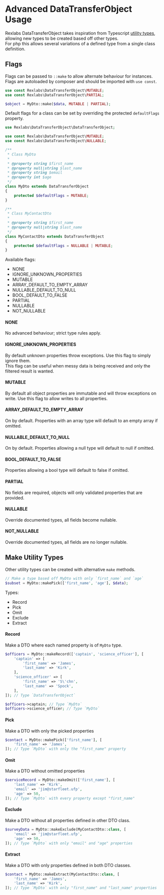 # Advanced DataTransferObject Usage

Rexlabs DataTransferObject takes inspiration from Typescript [utility types](https://www.typescriptlang.org/docs/handbook/utility-types.html), allowing new types to be created based off other types.  
For php this allows several variations of a defined type from a single class definition.

## Flags

Flags can be passed to `::make` to allow alternate behaviour for instances.
Flags are autoloaded by composer and should be imported with `use const`.

```php
use const Rexlabs\DataTransferObject\MUTABLE;
use const Rexlabs\DataTransferObject\PARTIAL;

$object = MyDto::make($data, MUTABLE | PARTIAL);
```

Default flags for a class can be set by overriding the protected `defaultFlags` property.

```php
use Rexlabs\DataTransferObject\DataTransferObject;

use const Rexlabs\DataTransferObject\MUTABLE;
use const Rexlabs\DataTransferObject\NULLABLE;

/**
 * Class MyDto
 * 
 * @property string $first_name
 * @property null|string $last_name
 * @property string $email
 * @property int $age
 */
class MyDto extends DataTransferObject
{
    protected $defaultFlags = MUTABLE;
}

/**
 * Class MyContactDto
 * 
 * @property string $first_name
 * @property null|string $last_name
 */
class MyContactDto extends DataTransferObject
{
    protected $defaultFlags = NULLABLE | MUTABLE;
}
```

Available flags:

 - NONE
 - IGNORE_UNKNOWN_PROPERTIES
 - MUTABLE
 - ARRAY_DEFAULT_TO_EMPTY_ARRAY
 - NULLABLE_DEFAULT_TO_NULL
 - BOOL_DEFAULT_TO_FALSE
 - PARTIAL
 - NULLABLE
 - NOT_NULLABLE
 
#### NONE

No advanced behaviour; strict type rules apply.
 
#### IGNORE_UNKNOWN_PROPERTIES

By default unknown properties throw exceptions. Use this flag to simply ignore them.  
This flag can be useful when messy data is being received and only the filtered result is wanted.

#### MUTABLE

By default all object properties are immutable and will throw exceptions on write.
Use this flag to allow writes to all properties.

#### ARRAY_DEFAULT_TO_EMPTY_ARRAY

On by default. Properties with an array type will default to an empty array if omitted.

#### NULLABLE_DEFAULT_TO_NULL

On by default. Properties allowing a null type will default to null if omitted.

#### BOOL_DEFAULT_TO_FALSE

Properties allowing a bool type will default to false if omitted.

#### PARTIAL

No fields are required, objects will only validated properties that are provided.

#### NULLABLE

Override documented types, all fields become nullable.

#### NOT_NULLABLE

Override documented types, all fields are no longer nullable.
  
## Make Utility Types
  
Other utility types can be created with alternative `make` methods.
  
```php
// Make a type based off MyDto with only `first_name` and `age`
$subset = MyDto::makePick(['first_name', 'age'], $data);
```

Types:
 
  - Record
  - Pick
  - Omit
  - Exclude
  - Extract

#### Record

Make a DTO where each named property is of `MyDto` type.

```php
$officers = MyDto::makeRecord(['captain', 'science_officer'], [
    'captain' => [
        'first_name' => 'James',
        'last_name' => 'Kirk',
    ],
    'science_officer' => [
        'first_name' => 'S\'chn',
        'last_name' => 'Spock',
    ],
]); // Type `DataTransferObject`

$officers->captain; // Type `MyDto`
$officers->science_officer; // Type `MyDto`
```

#### Pick

Make a DTO with only the picked properties

```php
$contact = MyDto::makePick(['first_name'], [
    'first_name' => 'James',
]); // Type `MyDto` with only the "first_name" property
```

#### Omit

Make a DTO without omitted properties

```php
$serviceRecord = MyDto::makeOmit(['first_name'], [
    'last_name' => 'Kirk',
    'email' => 'jim@starfleet.ufp',
    'age' => 50,
]); // Type `MyDto` with every property except "first_name"
```

#### Exclude

Make a DTO without all properties defined in other DTO class.

```php
$surveyData = MyDto::makeExclude(MyContactDto::class, [
    'email' => 'jim@starfleet.ufp',
    'age' => 50,
]); // Type `MyDto` with only "email" and "age" properties
```

#### Extract

Make a DTO with only properties defined in both DTO classes.

```php
$contact = MyDto::makeExtract(MyContactDto::class, [
    'first_name' => 'James',
    'last_name' => 'Kirk',
]); // Type `MyDto` with only "first_name" and "last_name" properties
```
